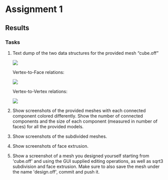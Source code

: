 # Assignment 1 

## Results

### Tasks
1. Text dump of the two data structures for the provided mesh “cube.off”

   ![](https://github.com/HaifaGraphicsCourses/geometryprocessing2021-sagigvili/blob/master/assignment1/images/image-20210307092414195.png?raw=true)

   Vertex-to-Face relations:

   ![](https://github.com/HaifaGraphicsCourses/geometryprocessing2021-sagigvili/blob/master/assignment1/images/image-20210307092508671.png?raw=true)

   Vertex-to-Vertex relations:

   ![](https://github.com/HaifaGraphicsCourses/geometryprocessing2021-sagigvili/blob/master/assignment1/images/image-20210307092606595.png?raw=true)

2) Show screenshots of the provided meshes with each connected component colored differently. Show the number of connected components and the size of each component (measured in number
of faces) for all the provided models.

3) Show screenshots of the subdivided meshes.

4) Show screenshots of face extrusion.

5) Show a screenshot of a mesh you designed yourself starting from 'cube.off' and using the GUI supplied editing operations, as well as sqrt3 subdivision and face extrusion. Make sure to also save the mesh under the name 'design.off', commit and push it. 
